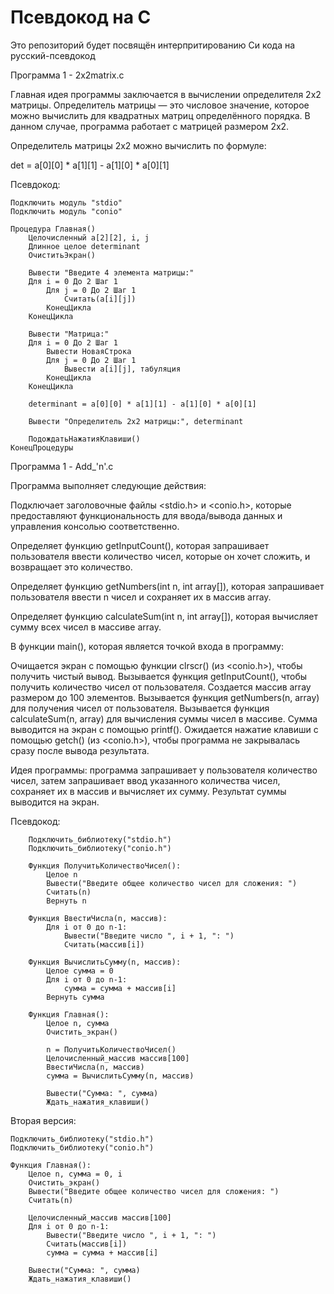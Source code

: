# Псевдокод на С

Это репозиторий будет посвящён интерпритированию Си кода на русский-псевдокод 

Программа 1 - 2х2matrix.c 


Главная идея программы заключается в вычислении определителя 2x2 матрицы. Определитель матрицы — это числовое значение, которое можно вычислить для квадратных матриц определённого порядка. В данном случае, программа работает с матрицей размером 2x2.

Определитель матрицы 2x2 можно вычислить по формуле:

det = a[0][0] * a[1][1] - a[1][0] * a[0][1] 

Псевдокод:

    Подключить модуль "stdio"
    Подключить модуль "conio"
    
    Процедура Главная()
        Целочисленный a[2][2], i, j
        Длинное целое determinant
        ОчиститьЭкран()
    
        Вывести "Введите 4 элемента матрицы:"
        Для i = 0 До 2 Шаг 1
            Для j = 0 До 2 Шаг 1
                Считать(a[i][j])
            КонецЦикла
        КонецЦикла
    
        Вывести "Матрица:"
        Для i = 0 До 2 Шаг 1
            Вывести НоваяСтрока
            Для j = 0 До 2 Шаг 1
                Вывести a[i][j], табуляция
            КонецЦикла
        КонецЦикла
    
        determinant = a[0][0] * a[1][1] - a[1][0] * a[0][1]
    
        Вывести "Определитель 2x2 матрицы:", determinant
    
        ПодождатьНажатияКлавиши()
    КонецПроцедуры



Программа 1 - Add_'n'.c

Программа выполняет следующие действия:

Подключает заголовочные файлы <stdio.h> и <conio.h>, которые предоставляют функциональность для ввода/вывода данных и управления консолью соответственно.

Определяет функцию getInputCount(), которая запрашивает пользователя ввести количество чисел, которые он хочет сложить, и возвращает это количество.

Определяет функцию getNumbers(int n, int array[]), которая запрашивает пользователя ввести n чисел и сохраняет их в массив array.

Определяет функцию calculateSum(int n, int array[]), которая вычисляет сумму всех чисел в массиве array.

В функции main(), которая является точкой входа в программу:

Очищается экран с помощью функции clrscr() (из <conio.h>), чтобы получить чистый вывод.
Вызывается функция getInputCount(), чтобы получить количество чисел от пользователя.
Создается массив array размером до 100 элементов.
Вызывается функция getNumbers(n, array) для получения чисел от пользователя.
Вызывается функция calculateSum(n, array) для вычисления суммы чисел в массиве.
Сумма выводится на экран с помощью printf().
Ожидается нажатие клавиши с помощью getch() (из <conio.h>), чтобы программа не закрывалась сразу после вывода результата.

Идея программы: программа запрашивает у пользователя количество чисел, затем запрашивает ввод указанного количества чисел, сохраняет их в массив и вычисляет их сумму. Результат суммы выводится на экран.

Псевдокод:
        
        Подключить_библиотеку("stdio.h")
        Подключить_библиотеку("conio.h")
        
        Функция ПолучитьКоличествоЧисел():
            Целое n
            Вывести("Введите общее количество чисел для сложения: ")
            Считать(n)
            Вернуть n
        
        Функция ВвестиЧисла(n, массив):
            Для i от 0 до n-1:
                Вывести("Введите число ", i + 1, ": ")
                Считать(массив[i])
        
        Функция ВычислитьСумму(n, массив):
            Целое сумма = 0
            Для i от 0 до n-1:
                сумма = сумма + массив[i]
            Вернуть сумма
        
        Функция Главная():
            Целое n, сумма
            Очистить_экран()
        
            n = ПолучитьКоличествоЧисел()
            Целочисленный_массив массив[100]
            ВвестиЧисла(n, массив)
            сумма = ВычислитьСумму(n, массив)
        
            Вывести("Сумма: ", сумма)
            Ждать_нажатия_клавиши()

Вторая версия:
    
    Подключить_библиотеку("stdio.h")
    Подключить_библиотеку("conio.h")
    
    Функция Главная():
        Целое n, сумма = 0, i
        Очистить_экран()
        Вывести("Введите общее количество чисел для сложения: ")
        Считать(n)
    
        Целочисленный_массив массив[100]
        Для i от 0 до n-1:
            Вывести("Введите число ", i + 1, ": ")
            Считать(массив[i])
            сумма = сумма + массив[i]
    
        Вывести("Сумма: ", сумма)
        Ждать_нажатия_клавиши()

